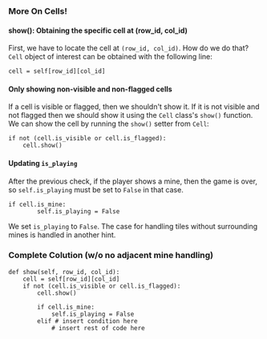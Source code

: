 ### More On Cells!

#### show(): Obtaining the specific cell at (row_id, col_id)
First, we have to locate the cell at `(row_id, col_id)`. How do we do that? `Cell` object of interest can be obtained with the following line:
```
cell = self[row_id][col_id]
```

#### Only showing non-visible and non-flagged cells
If a cell is visible or flagged, then we shouldn't show it. If it is not visible and not flagged then we should show it using the `Cell` class's `show()` function. 
We can show the cell by running the `show()` setter from `Cell`:
```
if not (cell.is_visible or cell.is_flagged):
    cell.show()
```

#### Updating `is_playing`
After the previous check, if the player shows a mine, then the game is over, so `self.is_playing` must be set to `False` in that case.
```
if cell.is_mine:    
        self.is_playing = False
```
We set `is_playing` to `False`. The case for handling tiles without surrounding mines is handled in another hint.

### Complete Colution (w/o no adjacent mine handling)
```
def show(self, row_id, col_id):
    cell = self[row_id][col_id]
    if not (cell.is_visible or cell.is_flagged):
        cell.show()

        if cell.is_mine:
            self.is_playing = False
        elif # insert condition here
        	# insert rest of code here
 ```
